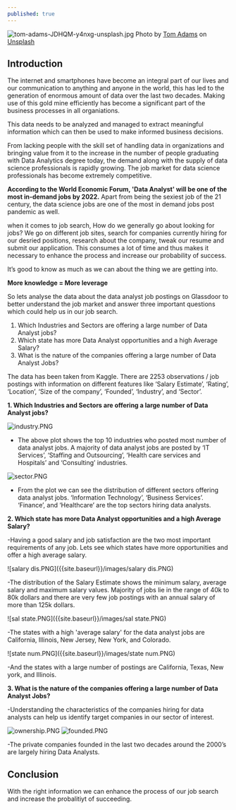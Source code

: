 ```yaml
---
published: true
---
```


![tom-adams-JDHQM-y4nxg-unsplash.jpg]({{site.baseurl}}/images/tom-adams-JDHQM-y4nxg-unsplash.jpg)
<span>Photo by <a href="https://unsplash.com/@tomadamsmia?utm_source=unsplash&amp;utm_medium=referral&amp;utm_content=creditCopyText">Tom Adams</a> on <a href="https://unsplash.com/s/photos/city-at-night?utm_source=unsplash&amp;utm_medium=referral&amp;utm_content=creditCopyText">Unsplash</a></span>


## Introduction

The internet and smartphones have become an integral part of our lives and our communication to anything and anyone in the world, this has led to the generation of enormous amount of data over the last two decades. Making use of this gold mine efficiently has become a significant part of the business processes in all organiations. 


This data needs to be analyzed and managed to extract meaningful information which can then be used to make informed business decisions. 


From lacking people with the skill set of handling data in organizations and bringing value from it to the increase in the number of people graduating with Data Analytics degree today, the demand along with the supply of data science professionals is rapidly growing. The job market for data science professionals has become extremely competitive.


**According to the World Economic Forum, 'Data Analyst' will be one of the most in-demand jobs by 2022.** Apart from being the sexiest job of the 21 century, the data science jobs are one of the most in demand jobs post pandemic as well.


when it comes to job search, How do we generally go about looking for jobs? We go on different job sites, search for companies currently hiring for our desried positions, research about the company, tweak our resume and submit our application. This consumes a lot of time and thus makes it necessary to enhance the process and increase our probability of success.

It’s good to know as much as we can about the thing we are getting into. 

**More knowledge = More leverage**


So lets analyse the data about the data analyst job postings on Glassdoor to better understand the job market and answer three important questions which could help us in our job search.

1. Which Industries and Sectors are offering a large number of Data Analyst jobs?
2. Which state has more Data Analyst opportunities and a high Average Salary? 
3. What is the nature of the companies offering a large number of Data Analyst Jobs?

The data has been taken from Kaggle. There are 2253 observations / job postings with information on different features like ‘Salary Estimate’, ‘Rating’, ‘Location’, ‘Size of the company’, ‘Founded’, ‘Industry’, and ‘Sector’.


**1. Which Industries and Sectors are offering a large number of Data Analyst jobs?**

![industry.PNG]({{site.baseurl}}/images/industry.PNG)

* The above plot shows the top 10 industries who posted most number of data analyst jobs. A majority of data analyst jobs are posted by ‘IT Services’, ‘Staffing and Outsourcing’, ‘Health care services and Hospitals’ and ‘Consulting’ industries.

![sector.PNG]({{site.baseurl}}/images/sector.PNG)


* From the plot we can see the distribution of different sectors offering data analyst jobs. ‘Information Technology’, ‘Business Services’. ‘Finance’, and ‘Healthcare’ are the top sectors hiring data analysts.

**2. Which state has more Data Analyst opportunities and a high Average Salary?**

-Having a good salary and job satisfaction are the two most important requirements of any job. Lets see which states have more opportunities and offer a high average salary.

![salary dis.PNG]({{site.baseurl}}/images/salary dis.PNG)


-The distribution of the Salary Estimate shows the minimum salary, average salary and maximum salary values. Majority of jobs lie in the range of 40k to 80k dollars and there are very few job postings with an annual salary of more than 125k dollars.

![sal state.PNG]({{site.baseurl}}/images/sal state.PNG)


-The states with a high 'average salary' for the data analyst jobs are California, Illinois, New Jersey, New York, and Colorado.

![state num.PNG]({{site.baseurl}}/images/state num.PNG)

-And the states with a large number of postings are California, Texas, New york, and Illinois.

**3. What is the nature of the companies offering a large number of Data Analyst Jobs?**


-Understanding the characteristics of the companies hiring for data analysts can help us identify target companies in our sector of interest. 

![ownership.PNG]({{site.baseurl}}/images/ownership.PNG)
![founded.PNG]({{site.baseurl}}/images/founded.PNG)


-The private companies founded in the last two decades around the 2000’s are largely hiring Data Analysts.

## Conclusion
 
 With the right information we can enhance the process of our job search and increase the probalitiyt of succeeding.
